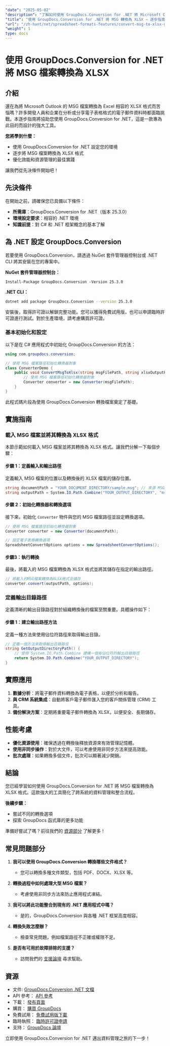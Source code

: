 ```yaml
---
"date": "2025-05-02"
"description": "了解如何使用 GroupDocs.Conversion for .NET 將 Microsoft Outlook MSG 檔案轉換為 Excel 相容的 XLSX 格式。請按照本逐步指南操作，實現無縫整合和高效的資料管理。"
"title": "使用 GroupDocs.Conversion for .NET 將 MSG 轉換為 XLSX — 逐步指南"
"url": "/zh-hant/net/spreadsheet-formats-features/convert-msg-to-xlsx-groupdocs-net/"
"weight": 1
type: docs
---
```

# 使用 GroupDocs.Conversion for .NET 將 MSG 檔案轉換為 XLSX

## 介紹

還在為將 Microsoft Outlook 的 MSG 檔案轉換為 Excel 相容的 XLSX 格式而苦惱嗎？許多開發人員和企業在分析或分享電子表格格式的電子郵件資料時都面臨挑戰。本逐步指南將協助您使用 GroupDocs.Conversion for .NET，這是一款專為此目的而設計的強大工具。

**您將學到什麼：**
- 使用 GroupDocs.Conversion for .NET 設定您的環境
- 逐步將 MSG 檔案轉換為 XLSX 格式
- 優化效能和資源管理的最佳實踐

讓我們從先決條件開始吧！

## 先決條件

在開始之前，請確保您已具備以下條件：

- **所需庫**：GroupDocs.Conversion for .NET（版本 25.3.0）
- **環境設定要求**：相容的 .NET 環境
- **知識前提**：對 C# 和 .NET 框架概念的基本了解

## 為 .NET 設定 GroupDocs.Conversion

若要使用 GroupDocs.Conversion，請透過 NuGet 套件管理器控制台或 .NET CLI 將其安裝在您的專案中。

**NuGet 套件管理器控制台：**
```plaintext
Install-Package GroupDocs.Conversion -Version 25.3.0
```

**.NET CLI：**
```bash
dotnet add package GroupDocs.Conversion --version 25.3.0
```

安裝後，取得許可證以解鎖完整功能。您可以獲得免費試用版，也可以申請臨時許可證進行測試。對於生產環境，請考慮購買許可證。

### 基本初始化和設定

以下是在 C# 應用程式中初始化 GroupDocs.Conversion 的方法：

```csharp
using com.groupdocs.conversion;

// 使用 MSG 檔案路徑初始化轉換器對象
class ConverterDemo {
    public void ConvertMsgToXlsx(string msgFilePath, string xlsxOutputPath) {
        // 使用 MSG 檔案路徑初始化轉換器對象
        Converter converter = new Converter(msgFilePath);
    }
}
```
此程式碼片段為使用 GroupDocs.Conversion 轉換檔案奠定了基礎。

## 實施指南

### 載入 MSG 檔案並將其轉換為 XLSX 格式

本節示範如何載入 MSG 檔案並將其轉換為 XLSX 格式。讓我們分解一下每個步驟：

#### 步驟 1：定義輸入和輸出路徑
定義輸入 MSG 檔案的位置以及轉換後的 XLSX 檔案的儲存位置。

```csharp
string documentPath = "YOUR_DOCUMENT_DIRECTORY/sample.msg"; // 來源 MSG 檔案的路徑
string outputPath = System.IO.Path.Combine("YOUR_OUTPUT_DIRECTORY", "msg-converted-to.xlsx");
```

#### 步驟 2：初始化轉換器和轉換選項
接下來，初始化 `Converter` 物件與您的 MSG 檔案路徑並設定轉換選項。

```csharp
// 使用 MSG 檔案路徑初始化轉換器對象
Converter converter = new Converter(documentPath);

// 設定電子表格轉換選項
SpreadsheetConvertOptions options = new SpreadsheetConvertOptions();
```

#### 步驟3：執行轉換
最後，將載入的 MSG 檔案轉換為 XLSX 格式並將其儲存在指定的輸出路徑。

```csharp
// 將載入的MSG檔案轉換為XLSX格式並儲存
converter.convert(outputPath, options);
```

### 定義輸出目錄路徑
定義清晰的輸出目錄路徑對於組織轉換後的檔案至關重要。具體操作如下：

#### 步驟 1：建立輸出路徑方法
定義一種方法來使用佔位符路徑來取得輸出目錄。

```csharp
// 定義一個方法來取得輸出目錄路徑
string GetOutputDirectoryPath() {
    // 使用 System.IO.Path.Combine 建構一個有佔位符的輸出目錄路徑
    return System.IO.Path.Combine("YOUR_OUTPUT_DIRECTORY");
}
```

## 實際應用

1. **數據分析**：將電子郵件資料轉換為電子表格，以便於分析和報告。
2. **與 CRM 系統集成**：自動將客戶電子郵件匯入您的客戶關係管理 (CRM) 工具。
3. **備份解決方案**：定期將重要電子郵件轉換為 XLSX，以便安全、長期儲存。

## 性能考慮

- **優化資源使用**：確保透過在轉換後釋放資源來有效管理記憶體。
- **使用非同步操作**：對於大文件，可以考慮使用非同步方法來提高效能。
- **批次處理**：如果轉換多個文件，批次可以顯著減少開銷。

## 結論

您已經學習如何使用 GroupDocs.Conversion for .NET 將 MSG 檔案轉換為 XLSX 格式。這款強大的工具簡化了跨系統的資料管理和整合流程。

**後續步驟：**
- 嘗試不同的轉換選項
- 探索 GroupDocs 函式庫的更多功能

準備好嘗試了嗎？前往我們的 [資源部分](https://docs.groupdocs.com/conversion/net/) 了解更多！

## 常見問題部分

1. **我可以使用 GroupDocs.Conversion 轉換哪些文件格式？**
   - 您可以轉換多種文件類型，包括 PDF、DOCX、XLSX 等。

2. **轉換過程中如何處理大型 MSG 檔案？**
   - 考慮使用非同步方法來防止應用程式凍結。

3. **我可以將此功能整合到現有的 .NET 應用程式中嗎？**
   - 是的，GroupDocs.Conversion 與各種 .NET 框架高度相容。

4. **轉換失敗怎麼辦？**
   - 檢查常見問題，例如檔案路徑不正確或權限不足。

5. **是否有可用於故障排除的支援？**
   - 訪問我們的 [支援論壇](https://forum.groupdocs.com/c/conversion/10) 尋求幫助。

## 資源
- 文件: [GroupDocs.Conversion .NET 文檔](https://docs.groupdocs.com/conversion/net/)
- API 參考： [API 參考](https://reference.groupdocs.com/conversion/net/)
- 下載： [發布頁面](https://releases.groupdocs.com/conversion/net/)
- 購買： [購買 GroupDocs](https://purchase.groupdocs.com/buy)
- 免費試用： [免費試用版下載](https://releases.groupdocs.com/conversion/net/)
- 臨時執照： [臨時許可證申請](https://purchase.groupdocs.com/temporary-license/)
- 支持： [GroupDocs 論壇](https://forum.groupdocs.com/c/conversion/10) 

立即使用 GroupDocs.Conversion for .NET 邁出資料管理之旅的下一步！